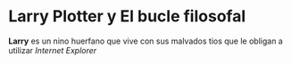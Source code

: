 # Larry Plotter y El bucle filosofal

**Larry** es un nino huerfano que vive con sus malvados tios que le obligan a utilizar *Internet Explorer*



